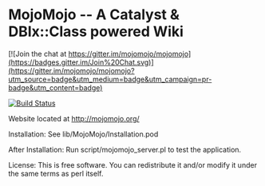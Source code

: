 # MojoMojo -- A Catalyst & DBIx::Class powered Wiki

[![Join the chat at https://gitter.im/mojomojo/mojomojo](https://badges.gitter.im/Join%20Chat.svg)](https://gitter.im/mojomojo/mojomojo?utm_source=badge&utm_medium=badge&utm_campaign=pr-badge&utm_content=badge)

[![Build Status](https://travis-ci.org/mojomojo/mojomojo.svg?branch=master)](https://travis-ci.org/mojomojo/mojomojo)

Website located at http://mojomojo.org/

Installation: See lib/MojoMojo/Installation.pod

After Installation: Run script/mojomojo_server.pl to test the application.

License: This is free software. You can redistribute it and/or modify 
it under the same terms as perl itself.
